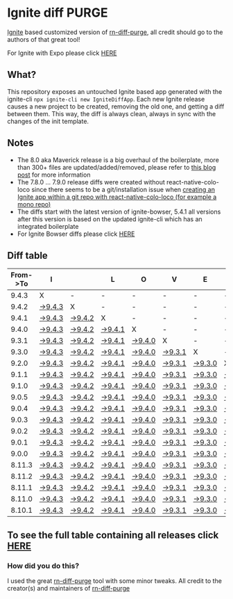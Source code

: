 # Ignite diff PURGE

[Ignite](https://github.com/infinitered/ignite) based customized version of [rn-diff-purge](https://github.com/react-native-community/rn-diff-purge/), all credit should go to the authors of that great tool!

For Ignite with Expo please click [HERE](https://github.com/nirre7/ignite-expo-diff-purge)

## What?

This repository exposes an untouched Ignite based app generated with the ignite-cli
`npx ignite-cli new IgniteDiffApp`. Each new Ignite release causes a new project to be created, removing the old one, and getting a diff between them. This way, the diff is always clean, always in sync with the changes of the init template.

## Notes
- The 8.0 aka Maverick release is a big overhaul of the boilerplate, more than 300+ files are updated/added/removed, please refer to [this blog post](https://shift.infinite.red/announcing-ignite-8-0-maverick-fbbdafbb738e) for more information
- The 7.8.0 ... 7.9.0 release diffs were created without react-native-colo-loco since there seems to be a git/installation issue when [creating an Ignite app within a git repo with react-native-colo-loco (for example a mono repo)](https://github.com/infinitered/ignite/issues/1845)
- The diffs start with the latest version of ignite-bowser, 5.4.1 all versions after this version is based on the updated ignite-cli which has an integrated boilerplate
- For Ignite Bowser diffs please click [HERE](https://github.com/nirre7/ignite-bowser-diff-purge)

## Diff table

| From->To | I                                                                                            |                                                                                              | L                                                                                            | O                                                                                            | V                                                                                            | E                                                                                            |                                                                                              | D                                                                                            | I                                                                                            | F                                                                                            | F                                                                                            | S                                                                                            |                                                                                              |                                                                                              |                                                                                              |                                                                                                |                                                                                                |                                                                                                |                                                                                                |     |
| -------- | -------------------------------------------------------------------------------------------- | -------------------------------------------------------------------------------------------- | -------------------------------------------------------------------------------------------- | -------------------------------------------------------------------------------------------- | -------------------------------------------------------------------------------------------- | -------------------------------------------------------------------------------------------- | -------------------------------------------------------------------------------------------- | -------------------------------------------------------------------------------------------- | -------------------------------------------------------------------------------------------- | -------------------------------------------------------------------------------------------- | -------------------------------------------------------------------------------------------- | -------------------------------------------------------------------------------------------- | -------------------------------------------------------------------------------------------- | -------------------------------------------------------------------------------------------- | -------------------------------------------------------------------------------------------- | ---------------------------------------------------------------------------------------------- | ---------------------------------------------------------------------------------------------- | ---------------------------------------------------------------------------------------------- | ---------------------------------------------------------------------------------------------- | --- |
| 9.4.3    | X                                                                                            | -                                                                                            | -                                                                                            | -                                                                                            | -                                                                                            | -                                                                                            | -                                                                                            | -                                                                                            | -                                                                                            | -                                                                                            | -                                                                                            | -                                                                                            | -                                                                                            | -                                                                                            | -                                                                                            | -                                                                                              | -                                                                                              | -                                                                                              | -                                                                                              | -   |
| 9.4.2    | [->9.4.3](https://github.com/nirre7/ignite-diff-purge/compare/release/9.4.2..release/9.4.3)  | X                                                                                            | -                                                                                            | -                                                                                            | -                                                                                            | -                                                                                            | -                                                                                            | -                                                                                            | -                                                                                            | -                                                                                            | -                                                                                            | -                                                                                            | -                                                                                            | -                                                                                            | -                                                                                            | -                                                                                              | -                                                                                              | -                                                                                              | -                                                                                              | -   |
| 9.4.1    | [->9.4.3](https://github.com/nirre7/ignite-diff-purge/compare/release/9.4.1..release/9.4.3)  | [->9.4.2](https://github.com/nirre7/ignite-diff-purge/compare/release/9.4.1..release/9.4.2)  | X                                                                                            | -                                                                                            | -                                                                                            | -                                                                                            | -                                                                                            | -                                                                                            | -                                                                                            | -                                                                                            | -                                                                                            | -                                                                                            | -                                                                                            | -                                                                                            | -                                                                                            | -                                                                                              | -                                                                                              | -                                                                                              | -                                                                                              | -   |
| 9.4.0    | [->9.4.3](https://github.com/nirre7/ignite-diff-purge/compare/release/9.4.0..release/9.4.3)  | [->9.4.2](https://github.com/nirre7/ignite-diff-purge/compare/release/9.4.0..release/9.4.2)  | [->9.4.1](https://github.com/nirre7/ignite-diff-purge/compare/release/9.4.0..release/9.4.1)  | X                                                                                            | -                                                                                            | -                                                                                            | -                                                                                            | -                                                                                            | -                                                                                            | -                                                                                            | -                                                                                            | -                                                                                            | -                                                                                            | -                                                                                            | -                                                                                            | -                                                                                              | -                                                                                              | -                                                                                              | -                                                                                              | -   |
| 9.3.1    | [->9.4.3](https://github.com/nirre7/ignite-diff-purge/compare/release/9.3.1..release/9.4.3)  | [->9.4.2](https://github.com/nirre7/ignite-diff-purge/compare/release/9.3.1..release/9.4.2)  | [->9.4.1](https://github.com/nirre7/ignite-diff-purge/compare/release/9.3.1..release/9.4.1)  | [->9.4.0](https://github.com/nirre7/ignite-diff-purge/compare/release/9.3.1..release/9.4.0)  | X                                                                                            | -                                                                                            | -                                                                                            | -                                                                                            | -                                                                                            | -                                                                                            | -                                                                                            | -                                                                                            | -                                                                                            | -                                                                                            | -                                                                                            | -                                                                                              | -                                                                                              | -                                                                                              | -                                                                                              | -   |
| 9.3.0    | [->9.4.3](https://github.com/nirre7/ignite-diff-purge/compare/release/9.3.0..release/9.4.3)  | [->9.4.2](https://github.com/nirre7/ignite-diff-purge/compare/release/9.3.0..release/9.4.2)  | [->9.4.1](https://github.com/nirre7/ignite-diff-purge/compare/release/9.3.0..release/9.4.1)  | [->9.4.0](https://github.com/nirre7/ignite-diff-purge/compare/release/9.3.0..release/9.4.0)  | [->9.3.1](https://github.com/nirre7/ignite-diff-purge/compare/release/9.3.0..release/9.3.1)  | X                                                                                            | -                                                                                            | -                                                                                            | -                                                                                            | -                                                                                            | -                                                                                            | -                                                                                            | -                                                                                            | -                                                                                            | -                                                                                            | -                                                                                              | -                                                                                              | -                                                                                              | -                                                                                              | -   |
| 9.2.0    | [->9.4.3](https://github.com/nirre7/ignite-diff-purge/compare/release/9.2.0..release/9.4.3)  | [->9.4.2](https://github.com/nirre7/ignite-diff-purge/compare/release/9.2.0..release/9.4.2)  | [->9.4.1](https://github.com/nirre7/ignite-diff-purge/compare/release/9.2.0..release/9.4.1)  | [->9.4.0](https://github.com/nirre7/ignite-diff-purge/compare/release/9.2.0..release/9.4.0)  | [->9.3.1](https://github.com/nirre7/ignite-diff-purge/compare/release/9.2.0..release/9.3.1)  | [->9.3.0](https://github.com/nirre7/ignite-diff-purge/compare/release/9.2.0..release/9.3.0)  | X                                                                                            | -                                                                                            | -                                                                                            | -                                                                                            | -                                                                                            | -                                                                                            | -                                                                                            | -                                                                                            | -                                                                                            | -                                                                                              | -                                                                                              | -                                                                                              | -                                                                                              | -   |
| 9.1.1    | [->9.4.3](https://github.com/nirre7/ignite-diff-purge/compare/release/9.1.1..release/9.4.3)  | [->9.4.2](https://github.com/nirre7/ignite-diff-purge/compare/release/9.1.1..release/9.4.2)  | [->9.4.1](https://github.com/nirre7/ignite-diff-purge/compare/release/9.1.1..release/9.4.1)  | [->9.4.0](https://github.com/nirre7/ignite-diff-purge/compare/release/9.1.1..release/9.4.0)  | [->9.3.1](https://github.com/nirre7/ignite-diff-purge/compare/release/9.1.1..release/9.3.1)  | [->9.3.0](https://github.com/nirre7/ignite-diff-purge/compare/release/9.1.1..release/9.3.0)  | [->9.2.0](https://github.com/nirre7/ignite-diff-purge/compare/release/9.1.1..release/9.2.0)  | X                                                                                            | -                                                                                            | -                                                                                            | -                                                                                            | -                                                                                            | -                                                                                            | -                                                                                            | -                                                                                            | -                                                                                              | -                                                                                              | -                                                                                              | -                                                                                              | -   |
| 9.1.0    | [->9.4.3](https://github.com/nirre7/ignite-diff-purge/compare/release/9.1.0..release/9.4.3)  | [->9.4.2](https://github.com/nirre7/ignite-diff-purge/compare/release/9.1.0..release/9.4.2)  | [->9.4.1](https://github.com/nirre7/ignite-diff-purge/compare/release/9.1.0..release/9.4.1)  | [->9.4.0](https://github.com/nirre7/ignite-diff-purge/compare/release/9.1.0..release/9.4.0)  | [->9.3.1](https://github.com/nirre7/ignite-diff-purge/compare/release/9.1.0..release/9.3.1)  | [->9.3.0](https://github.com/nirre7/ignite-diff-purge/compare/release/9.1.0..release/9.3.0)  | [->9.2.0](https://github.com/nirre7/ignite-diff-purge/compare/release/9.1.0..release/9.2.0)  | [->9.1.1](https://github.com/nirre7/ignite-diff-purge/compare/release/9.1.0..release/9.1.1)  | X                                                                                            | -                                                                                            | -                                                                                            | -                                                                                            | -                                                                                            | -                                                                                            | -                                                                                            | -                                                                                              | -                                                                                              | -                                                                                              | -                                                                                              | -   |
| 9.0.5    | [->9.4.3](https://github.com/nirre7/ignite-diff-purge/compare/release/9.0.5..release/9.4.3)  | [->9.4.2](https://github.com/nirre7/ignite-diff-purge/compare/release/9.0.5..release/9.4.2)  | [->9.4.1](https://github.com/nirre7/ignite-diff-purge/compare/release/9.0.5..release/9.4.1)  | [->9.4.0](https://github.com/nirre7/ignite-diff-purge/compare/release/9.0.5..release/9.4.0)  | [->9.3.1](https://github.com/nirre7/ignite-diff-purge/compare/release/9.0.5..release/9.3.1)  | [->9.3.0](https://github.com/nirre7/ignite-diff-purge/compare/release/9.0.5..release/9.3.0)  | [->9.2.0](https://github.com/nirre7/ignite-diff-purge/compare/release/9.0.5..release/9.2.0)  | [->9.1.1](https://github.com/nirre7/ignite-diff-purge/compare/release/9.0.5..release/9.1.1)  | [->9.1.0](https://github.com/nirre7/ignite-diff-purge/compare/release/9.0.5..release/9.1.0)  | X                                                                                            | -                                                                                            | -                                                                                            | -                                                                                            | -                                                                                            | -                                                                                            | -                                                                                              | -                                                                                              | -                                                                                              | -                                                                                              | -   |
| 9.0.4    | [->9.4.3](https://github.com/nirre7/ignite-diff-purge/compare/release/9.0.4..release/9.4.3)  | [->9.4.2](https://github.com/nirre7/ignite-diff-purge/compare/release/9.0.4..release/9.4.2)  | [->9.4.1](https://github.com/nirre7/ignite-diff-purge/compare/release/9.0.4..release/9.4.1)  | [->9.4.0](https://github.com/nirre7/ignite-diff-purge/compare/release/9.0.4..release/9.4.0)  | [->9.3.1](https://github.com/nirre7/ignite-diff-purge/compare/release/9.0.4..release/9.3.1)  | [->9.3.0](https://github.com/nirre7/ignite-diff-purge/compare/release/9.0.4..release/9.3.0)  | [->9.2.0](https://github.com/nirre7/ignite-diff-purge/compare/release/9.0.4..release/9.2.0)  | [->9.1.1](https://github.com/nirre7/ignite-diff-purge/compare/release/9.0.4..release/9.1.1)  | [->9.1.0](https://github.com/nirre7/ignite-diff-purge/compare/release/9.0.4..release/9.1.0)  | [->9.0.5](https://github.com/nirre7/ignite-diff-purge/compare/release/9.0.4..release/9.0.5)  | X                                                                                            | -                                                                                            | -                                                                                            | -                                                                                            | -                                                                                            | -                                                                                              | -                                                                                              | -                                                                                              | -                                                                                              | -   |
| 9.0.3    | [->9.4.3](https://github.com/nirre7/ignite-diff-purge/compare/release/9.0.3..release/9.4.3)  | [->9.4.2](https://github.com/nirre7/ignite-diff-purge/compare/release/9.0.3..release/9.4.2)  | [->9.4.1](https://github.com/nirre7/ignite-diff-purge/compare/release/9.0.3..release/9.4.1)  | [->9.4.0](https://github.com/nirre7/ignite-diff-purge/compare/release/9.0.3..release/9.4.0)  | [->9.3.1](https://github.com/nirre7/ignite-diff-purge/compare/release/9.0.3..release/9.3.1)  | [->9.3.0](https://github.com/nirre7/ignite-diff-purge/compare/release/9.0.3..release/9.3.0)  | [->9.2.0](https://github.com/nirre7/ignite-diff-purge/compare/release/9.0.3..release/9.2.0)  | [->9.1.1](https://github.com/nirre7/ignite-diff-purge/compare/release/9.0.3..release/9.1.1)  | [->9.1.0](https://github.com/nirre7/ignite-diff-purge/compare/release/9.0.3..release/9.1.0)  | [->9.0.5](https://github.com/nirre7/ignite-diff-purge/compare/release/9.0.3..release/9.0.5)  | [->9.0.4](https://github.com/nirre7/ignite-diff-purge/compare/release/9.0.3..release/9.0.4)  | X                                                                                            | -                                                                                            | -                                                                                            | -                                                                                            | -                                                                                              | -                                                                                              | -                                                                                              | -                                                                                              | -   |
| 9.0.2    | [->9.4.3](https://github.com/nirre7/ignite-diff-purge/compare/release/9.0.2..release/9.4.3)  | [->9.4.2](https://github.com/nirre7/ignite-diff-purge/compare/release/9.0.2..release/9.4.2)  | [->9.4.1](https://github.com/nirre7/ignite-diff-purge/compare/release/9.0.2..release/9.4.1)  | [->9.4.0](https://github.com/nirre7/ignite-diff-purge/compare/release/9.0.2..release/9.4.0)  | [->9.3.1](https://github.com/nirre7/ignite-diff-purge/compare/release/9.0.2..release/9.3.1)  | [->9.3.0](https://github.com/nirre7/ignite-diff-purge/compare/release/9.0.2..release/9.3.0)  | [->9.2.0](https://github.com/nirre7/ignite-diff-purge/compare/release/9.0.2..release/9.2.0)  | [->9.1.1](https://github.com/nirre7/ignite-diff-purge/compare/release/9.0.2..release/9.1.1)  | [->9.1.0](https://github.com/nirre7/ignite-diff-purge/compare/release/9.0.2..release/9.1.0)  | [->9.0.5](https://github.com/nirre7/ignite-diff-purge/compare/release/9.0.2..release/9.0.5)  | [->9.0.4](https://github.com/nirre7/ignite-diff-purge/compare/release/9.0.2..release/9.0.4)  | [->9.0.3](https://github.com/nirre7/ignite-diff-purge/compare/release/9.0.2..release/9.0.3)  | X                                                                                            | -                                                                                            | -                                                                                            | -                                                                                              | -                                                                                              | -                                                                                              | -                                                                                              | -   |
| 9.0.1    | [->9.4.3](https://github.com/nirre7/ignite-diff-purge/compare/release/9.0.1..release/9.4.3)  | [->9.4.2](https://github.com/nirre7/ignite-diff-purge/compare/release/9.0.1..release/9.4.2)  | [->9.4.1](https://github.com/nirre7/ignite-diff-purge/compare/release/9.0.1..release/9.4.1)  | [->9.4.0](https://github.com/nirre7/ignite-diff-purge/compare/release/9.0.1..release/9.4.0)  | [->9.3.1](https://github.com/nirre7/ignite-diff-purge/compare/release/9.0.1..release/9.3.1)  | [->9.3.0](https://github.com/nirre7/ignite-diff-purge/compare/release/9.0.1..release/9.3.0)  | [->9.2.0](https://github.com/nirre7/ignite-diff-purge/compare/release/9.0.1..release/9.2.0)  | [->9.1.1](https://github.com/nirre7/ignite-diff-purge/compare/release/9.0.1..release/9.1.1)  | [->9.1.0](https://github.com/nirre7/ignite-diff-purge/compare/release/9.0.1..release/9.1.0)  | [->9.0.5](https://github.com/nirre7/ignite-diff-purge/compare/release/9.0.1..release/9.0.5)  | [->9.0.4](https://github.com/nirre7/ignite-diff-purge/compare/release/9.0.1..release/9.0.4)  | [->9.0.3](https://github.com/nirre7/ignite-diff-purge/compare/release/9.0.1..release/9.0.3)  | [->9.0.2](https://github.com/nirre7/ignite-diff-purge/compare/release/9.0.1..release/9.0.2)  | X                                                                                            | -                                                                                            | -                                                                                              | -                                                                                              | -                                                                                              | -                                                                                              | -   |
| 9.0.0    | [->9.4.3](https://github.com/nirre7/ignite-diff-purge/compare/release/9.0.0..release/9.4.3)  | [->9.4.2](https://github.com/nirre7/ignite-diff-purge/compare/release/9.0.0..release/9.4.2)  | [->9.4.1](https://github.com/nirre7/ignite-diff-purge/compare/release/9.0.0..release/9.4.1)  | [->9.4.0](https://github.com/nirre7/ignite-diff-purge/compare/release/9.0.0..release/9.4.0)  | [->9.3.1](https://github.com/nirre7/ignite-diff-purge/compare/release/9.0.0..release/9.3.1)  | [->9.3.0](https://github.com/nirre7/ignite-diff-purge/compare/release/9.0.0..release/9.3.0)  | [->9.2.0](https://github.com/nirre7/ignite-diff-purge/compare/release/9.0.0..release/9.2.0)  | [->9.1.1](https://github.com/nirre7/ignite-diff-purge/compare/release/9.0.0..release/9.1.1)  | [->9.1.0](https://github.com/nirre7/ignite-diff-purge/compare/release/9.0.0..release/9.1.0)  | [->9.0.5](https://github.com/nirre7/ignite-diff-purge/compare/release/9.0.0..release/9.0.5)  | [->9.0.4](https://github.com/nirre7/ignite-diff-purge/compare/release/9.0.0..release/9.0.4)  | [->9.0.3](https://github.com/nirre7/ignite-diff-purge/compare/release/9.0.0..release/9.0.3)  | [->9.0.2](https://github.com/nirre7/ignite-diff-purge/compare/release/9.0.0..release/9.0.2)  | [->9.0.1](https://github.com/nirre7/ignite-diff-purge/compare/release/9.0.0..release/9.0.1)  | X                                                                                            | -                                                                                              | -                                                                                              | -                                                                                              | -                                                                                              | -   |
| 8.11.3   | [->9.4.3](https://github.com/nirre7/ignite-diff-purge/compare/release/8.11.3..release/9.4.3) | [->9.4.2](https://github.com/nirre7/ignite-diff-purge/compare/release/8.11.3..release/9.4.2) | [->9.4.1](https://github.com/nirre7/ignite-diff-purge/compare/release/8.11.3..release/9.4.1) | [->9.4.0](https://github.com/nirre7/ignite-diff-purge/compare/release/8.11.3..release/9.4.0) | [->9.3.1](https://github.com/nirre7/ignite-diff-purge/compare/release/8.11.3..release/9.3.1) | [->9.3.0](https://github.com/nirre7/ignite-diff-purge/compare/release/8.11.3..release/9.3.0) | [->9.2.0](https://github.com/nirre7/ignite-diff-purge/compare/release/8.11.3..release/9.2.0) | [->9.1.1](https://github.com/nirre7/ignite-diff-purge/compare/release/8.11.3..release/9.1.1) | [->9.1.0](https://github.com/nirre7/ignite-diff-purge/compare/release/8.11.3..release/9.1.0) | [->9.0.5](https://github.com/nirre7/ignite-diff-purge/compare/release/8.11.3..release/9.0.5) | [->9.0.4](https://github.com/nirre7/ignite-diff-purge/compare/release/8.11.3..release/9.0.4) | [->9.0.3](https://github.com/nirre7/ignite-diff-purge/compare/release/8.11.3..release/9.0.3) | [->9.0.2](https://github.com/nirre7/ignite-diff-purge/compare/release/8.11.3..release/9.0.2) | [->9.0.1](https://github.com/nirre7/ignite-diff-purge/compare/release/8.11.3..release/9.0.1) | [->9.0.0](https://github.com/nirre7/ignite-diff-purge/compare/release/8.11.3..release/9.0.0) | X                                                                                              | -                                                                                              | -                                                                                              | -                                                                                              | -   |
| 8.11.2   | [->9.4.3](https://github.com/nirre7/ignite-diff-purge/compare/release/8.11.2..release/9.4.3) | [->9.4.2](https://github.com/nirre7/ignite-diff-purge/compare/release/8.11.2..release/9.4.2) | [->9.4.1](https://github.com/nirre7/ignite-diff-purge/compare/release/8.11.2..release/9.4.1) | [->9.4.0](https://github.com/nirre7/ignite-diff-purge/compare/release/8.11.2..release/9.4.0) | [->9.3.1](https://github.com/nirre7/ignite-diff-purge/compare/release/8.11.2..release/9.3.1) | [->9.3.0](https://github.com/nirre7/ignite-diff-purge/compare/release/8.11.2..release/9.3.0) | [->9.2.0](https://github.com/nirre7/ignite-diff-purge/compare/release/8.11.2..release/9.2.0) | [->9.1.1](https://github.com/nirre7/ignite-diff-purge/compare/release/8.11.2..release/9.1.1) | [->9.1.0](https://github.com/nirre7/ignite-diff-purge/compare/release/8.11.2..release/9.1.0) | [->9.0.5](https://github.com/nirre7/ignite-diff-purge/compare/release/8.11.2..release/9.0.5) | [->9.0.4](https://github.com/nirre7/ignite-diff-purge/compare/release/8.11.2..release/9.0.4) | [->9.0.3](https://github.com/nirre7/ignite-diff-purge/compare/release/8.11.2..release/9.0.3) | [->9.0.2](https://github.com/nirre7/ignite-diff-purge/compare/release/8.11.2..release/9.0.2) | [->9.0.1](https://github.com/nirre7/ignite-diff-purge/compare/release/8.11.2..release/9.0.1) | [->9.0.0](https://github.com/nirre7/ignite-diff-purge/compare/release/8.11.2..release/9.0.0) | [->8.11.3](https://github.com/nirre7/ignite-diff-purge/compare/release/8.11.2..release/8.11.3) | X                                                                                              | -                                                                                              | -                                                                                              | -   |
| 8.11.1   | [->9.4.3](https://github.com/nirre7/ignite-diff-purge/compare/release/8.11.1..release/9.4.3) | [->9.4.2](https://github.com/nirre7/ignite-diff-purge/compare/release/8.11.1..release/9.4.2) | [->9.4.1](https://github.com/nirre7/ignite-diff-purge/compare/release/8.11.1..release/9.4.1) | [->9.4.0](https://github.com/nirre7/ignite-diff-purge/compare/release/8.11.1..release/9.4.0) | [->9.3.1](https://github.com/nirre7/ignite-diff-purge/compare/release/8.11.1..release/9.3.1) | [->9.3.0](https://github.com/nirre7/ignite-diff-purge/compare/release/8.11.1..release/9.3.0) | [->9.2.0](https://github.com/nirre7/ignite-diff-purge/compare/release/8.11.1..release/9.2.0) | [->9.1.1](https://github.com/nirre7/ignite-diff-purge/compare/release/8.11.1..release/9.1.1) | [->9.1.0](https://github.com/nirre7/ignite-diff-purge/compare/release/8.11.1..release/9.1.0) | [->9.0.5](https://github.com/nirre7/ignite-diff-purge/compare/release/8.11.1..release/9.0.5) | [->9.0.4](https://github.com/nirre7/ignite-diff-purge/compare/release/8.11.1..release/9.0.4) | [->9.0.3](https://github.com/nirre7/ignite-diff-purge/compare/release/8.11.1..release/9.0.3) | [->9.0.2](https://github.com/nirre7/ignite-diff-purge/compare/release/8.11.1..release/9.0.2) | [->9.0.1](https://github.com/nirre7/ignite-diff-purge/compare/release/8.11.1..release/9.0.1) | [->9.0.0](https://github.com/nirre7/ignite-diff-purge/compare/release/8.11.1..release/9.0.0) | [->8.11.3](https://github.com/nirre7/ignite-diff-purge/compare/release/8.11.1..release/8.11.3) | [->8.11.2](https://github.com/nirre7/ignite-diff-purge/compare/release/8.11.1..release/8.11.2) | X                                                                                              | -                                                                                              | -   |
| 8.11.0   | [->9.4.3](https://github.com/nirre7/ignite-diff-purge/compare/release/8.11.0..release/9.4.3) | [->9.4.2](https://github.com/nirre7/ignite-diff-purge/compare/release/8.11.0..release/9.4.2) | [->9.4.1](https://github.com/nirre7/ignite-diff-purge/compare/release/8.11.0..release/9.4.1) | [->9.4.0](https://github.com/nirre7/ignite-diff-purge/compare/release/8.11.0..release/9.4.0) | [->9.3.1](https://github.com/nirre7/ignite-diff-purge/compare/release/8.11.0..release/9.3.1) | [->9.3.0](https://github.com/nirre7/ignite-diff-purge/compare/release/8.11.0..release/9.3.0) | [->9.2.0](https://github.com/nirre7/ignite-diff-purge/compare/release/8.11.0..release/9.2.0) | [->9.1.1](https://github.com/nirre7/ignite-diff-purge/compare/release/8.11.0..release/9.1.1) | [->9.1.0](https://github.com/nirre7/ignite-diff-purge/compare/release/8.11.0..release/9.1.0) | [->9.0.5](https://github.com/nirre7/ignite-diff-purge/compare/release/8.11.0..release/9.0.5) | [->9.0.4](https://github.com/nirre7/ignite-diff-purge/compare/release/8.11.0..release/9.0.4) | [->9.0.3](https://github.com/nirre7/ignite-diff-purge/compare/release/8.11.0..release/9.0.3) | [->9.0.2](https://github.com/nirre7/ignite-diff-purge/compare/release/8.11.0..release/9.0.2) | [->9.0.1](https://github.com/nirre7/ignite-diff-purge/compare/release/8.11.0..release/9.0.1) | [->9.0.0](https://github.com/nirre7/ignite-diff-purge/compare/release/8.11.0..release/9.0.0) | [->8.11.3](https://github.com/nirre7/ignite-diff-purge/compare/release/8.11.0..release/8.11.3) | [->8.11.2](https://github.com/nirre7/ignite-diff-purge/compare/release/8.11.0..release/8.11.2) | [->8.11.1](https://github.com/nirre7/ignite-diff-purge/compare/release/8.11.0..release/8.11.1) | X                                                                                              | -   |
| 8.10.1   | [->9.4.3](https://github.com/nirre7/ignite-diff-purge/compare/release/8.10.1..release/9.4.3) | [->9.4.2](https://github.com/nirre7/ignite-diff-purge/compare/release/8.10.1..release/9.4.2) | [->9.4.1](https://github.com/nirre7/ignite-diff-purge/compare/release/8.10.1..release/9.4.1) | [->9.4.0](https://github.com/nirre7/ignite-diff-purge/compare/release/8.10.1..release/9.4.0) | [->9.3.1](https://github.com/nirre7/ignite-diff-purge/compare/release/8.10.1..release/9.3.1) | [->9.3.0](https://github.com/nirre7/ignite-diff-purge/compare/release/8.10.1..release/9.3.0) | [->9.2.0](https://github.com/nirre7/ignite-diff-purge/compare/release/8.10.1..release/9.2.0) | [->9.1.1](https://github.com/nirre7/ignite-diff-purge/compare/release/8.10.1..release/9.1.1) | [->9.1.0](https://github.com/nirre7/ignite-diff-purge/compare/release/8.10.1..release/9.1.0) | [->9.0.5](https://github.com/nirre7/ignite-diff-purge/compare/release/8.10.1..release/9.0.5) | [->9.0.4](https://github.com/nirre7/ignite-diff-purge/compare/release/8.10.1..release/9.0.4) | [->9.0.3](https://github.com/nirre7/ignite-diff-purge/compare/release/8.10.1..release/9.0.3) | [->9.0.2](https://github.com/nirre7/ignite-diff-purge/compare/release/8.10.1..release/9.0.2) | [->9.0.1](https://github.com/nirre7/ignite-diff-purge/compare/release/8.10.1..release/9.0.1) | [->9.0.0](https://github.com/nirre7/ignite-diff-purge/compare/release/8.10.1..release/9.0.0) | [->8.11.3](https://github.com/nirre7/ignite-diff-purge/compare/release/8.10.1..release/8.11.3) | [->8.11.2](https://github.com/nirre7/ignite-diff-purge/compare/release/8.10.1..release/8.11.2) | [->8.11.1](https://github.com/nirre7/ignite-diff-purge/compare/release/8.10.1..release/8.11.1) | [->8.11.0](https://github.com/nirre7/ignite-diff-purge/compare/release/8.10.1..release/8.11.0) | X   |

## To see the full table containing all releases click [HERE](https://nirre7.github.io/ignite-diff-purge/)

### How did you do this?

I used the great [rn-diff-purge](https://github.com/react-native-community/rn-diff-purge/) tool with some minor tweaks.
All credit to the creator(s) and maintainers of [rn-diff-purge](https://github.com/react-native-community/rn-diff-purge/)

